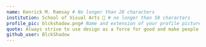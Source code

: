 ```yaml
---
name: Kenrick M. Ramsay # No longer than 28 characters
institution: School of Visual Arts 🚩 # no longer than 58 characters
profile_pic: blckshadow.png# Name and extension of your profile picture(ex. mona.png)
quote: Always strive to use design as a force for good and make people's lives better. # no longer than 100 characters
github_user: BlckShadow
---
```

